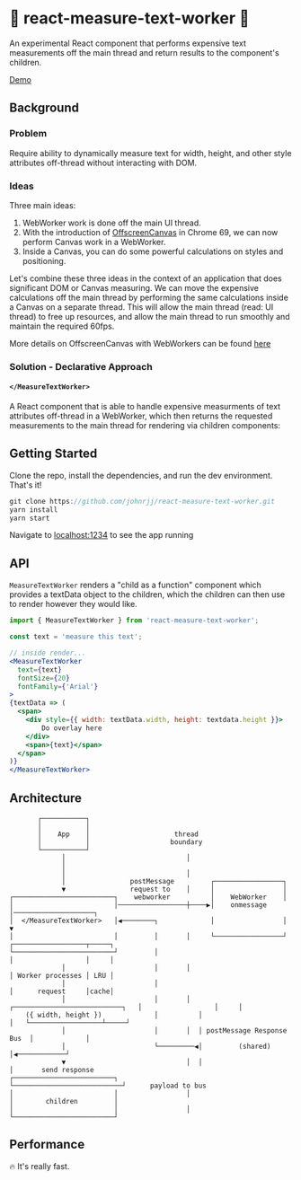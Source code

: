 # 📐 react-measure-text-worker 🔨


An experimental React component that performs expensive text measurements off the main thread and return results to the component's children.

[Demo](https://measure-text-off-thread.surge.sh/)

## Background

### Problem

Require ability to dynamically measure text for width, height, and other style attributes off-thread without interacting with DOM.

### Ideas

Three main ideas:

1. WebWorker work is done off the main UI thread.
2. With the introduction of [OffscreenCanvas](https://developer.mozilla.org/en-US/docs/Web/API/OffscreenCanvas) in Chrome 69, we can now perform Canvas work in a WebWorker. 
3. Inside a Canvas, you can do some powerful calculations on styles and positioning. 

Let's combine these three ideas in the context of an application that does significant DOM or Canvas measuring. We can move the expensive calculations off the main thread by performing the same calculations inside a Canvas on a separate thread. This will allow the main thread (read: UI thread) to free up resources, and allow the main thread to run smoothly and maintain the required 60fps.

More details on OffscreenCanvas with WebWorkers can be found [here](https://developers.google.com/web/updates/2018/08/offscreen-canvas)



### Solution - Declarative Approach

#### ```</MeasureTextWorker>```

A React component that is able to handle expensive measurments of text attributes off-thread in a WebWorker, which then returns the requested measurements to the main thread for rendering via children components: 



## Getting Started

Clone the repo, install the dependencies, and run the dev environment. That's it!

```js
git clone https://github.com/johnrjj/react-measure-text-worker.git
yarn install
yarn start
```

Navigate to [localhost:1234](localhost:1234) to see the app running

## API


`MeasureTextWorker` renders a "child as a function" component which provides a textData object to the children, which the children can then use to render however they would like.

```jsx
import { MeasureTextWorker } from 'react-measure-text-worker';

const text = 'measure this text';

// inside render...
<MeasureTextWorker
  text={text}
  fontSize={20}
  fontFamily={'Arial'}
>
{textData => (
  <span>
    <div style={{ width: textData.width, height: textdata.height }}>
    	Do overlay here
    </div>
    <span>{text}</span>
  </span>
)}
</MeasureTextWorker>
```


## Architecture

	       ┌───────────┐                                                                                     
	       │           │                                                                                     
	       │    App    │                     thread                                                          
	       │           │                    boundary                                                         
	       └───────────┘                                                                                     
	             │                              │                                                            
	             │                                                                                           
	             │                              │                                                            
	             │                postMessage         ┌─────────────────┐                                    
	             ▼                request to    │     │                 │                                    
	┌─────────────────────────┐    webworker          │    WebWorker    │                                    
	│                         │─────────────────┼────▶│    onmessage    │────────────────────┐               
	│  </MeasureTextWorker>   │◀────────┐             │                 │                    ▼               
	│                         │         │       │     └─────────────────┘          ┌──────────────────┬─────┐
	└─────────────────────────┘         │                                          │                  │     │
	             │                      │       │                                  │ Worker processes │ LRU │
	             │                      │                                          │      request     │cache│
	             │                      │       │  ┌───────────────────────────┐   │                  │     │
	    ({ width, height })             │          │                           │   └──────────────────┴─────┘
	             │                      │       │  │ postMessage Response Bus  │             │               
	             │                      └─────────◀│         (shared)          │◀────────────┘               
	             ▼                              │  │                           │       send response         
	┌─────────────────────────┐                    └───────────────────────────┘      payload to bus         
	│                         │                 │                                                            
	│        children         │                                                                              
	│                         │                 │                                                            
	└─────────────────────────┘                                                                              




## Performance

🔥 It's really fast.
